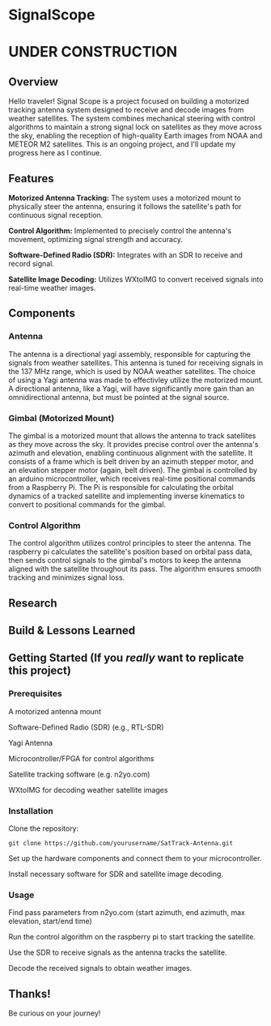 # SignalScope
# UNDER CONSTRUCTION
## Overview
Hello traveler! Signal Scope is a project focused on building a motorized tracking antenna system designed to receive and decode images from weather satellites. The system combines mechanical steering with control algorithms to maintain a strong signal lock on satellites as they move across the sky, enabling the reception of high-quality Earth images from NOAA and METEOR M2 satellites. This is an ongoing project, and I'll update my progress here as I continue.


## Features
**Motorized Antenna Tracking:** The system uses a motorized mount to physically steer the antenna, ensuring it follows the satellite's path for continuous signal reception.

**Control Algorithm:** Implemented to precisely control the antenna's movement, optimizing signal strength and accuracy.

**Software-Defined Radio (SDR):** Integrates with an SDR to receive and record signal.

**Satellite Image Decoding:** Utilizes WXtoIMG to convert received signals into real-time weather images.

## Components
### Antenna
The antenna is a directional yagi assembly, responsible for capturing the signals from weather satellites. This antenna is tuned for receiving signals in the 137 MHz range, which is used by NOAA weather satellites. The choice of using a Yagi antenna was made to effectivley utilize the motorized mount. A directional antenna, like a Yagi, will have significantly more gain than an omnidirectional antenna, but must be pointed at the signal source.
### Gimbal (Motorized Mount)
The gimbal is a motorized mount that allows the antenna to track satellites as they move across the sky. It provides precise control over the antenna's azimuth and elevation, enabling continuous alignment with the satellite. It consists of a frame which is belt driven by an azimuth stepper motor, and an elevation stepper motor (again, belt driven). The gimbal is controlled by an arduino microcontroller, which receives real-time positional commands from a Raspberry Pi. The Pi is responsible for calculating the orbital dynamics of a tracked satellite and implementing inverse kinematics to convert to positional commands for the gimbal.
### Control Algorithm
The control algorithm utilizes control principles to steer the antenna. The raspberry pi calculates the satellite's position based on orbital pass data, then sends control signals to the gimbal's motors to keep the antenna aligned with the satellite throughout its pass. The algorithm ensures smooth tracking and minimizes signal loss.

## Research

## Build & Lessons Learned

## Getting Started (If you *really* want to replicate this project)
### Prerequisites

A motorized antenna mount

Software-Defined Radio (SDR) (e.g., RTL-SDR)

Yagi Antenna

Microcontroller/FPGA for control algorithms

Satellite tracking software (e.g. n2yo.com)

WXtoIMG for decoding weather satellite images

### Installation

Clone the repository:

```
git clone https://github.com/yourusername/SatTrack-Antenna.git
```

Set up the hardware components and connect them to your microcontroller.

Install necessary software for SDR and satellite image decoding.

### Usage
Find pass parameters from n2yo.com (start azimuth, end azimuth, max elevation, start/end time)

Run the control algorithm on the raspberry pi to start tracking the satellite.

Use the SDR to receive signals as the antenna tracks the satellite.

Decode the received signals to obtain weather images.

## Thanks!
Be curious on your journey!
